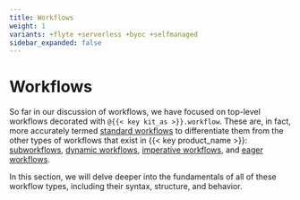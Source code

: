 ```yaml
---
title: Workflows
weight: 1
variants: +flyte +serverless +byoc +selfmanaged
sidebar_expanded: false
---
```


# Workflows

So far in our discussion of workflows, we have focused on top-level workflows decorated with `@{{< key kit_as >}}.workflow`.
These are, in fact, more accurately termed [standard workflows](./standard-workflows) to differentiate them from the other types of workflows that exist in {{< key product_name >}}: [subworkflows](./subworkflows-and-sub-launch-plans), [dynamic workflows](./dynamic-workflows), [imperative workflows](./imperative-workflows),  and [eager workflows](./eager-workflows).

In this section, we will delve deeper into the fundamentals of all of these workflow types, including their syntax, structure, and behavior.
